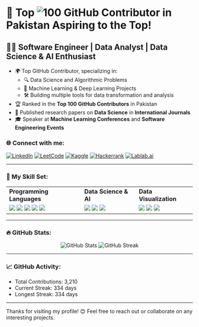 # 🌟 Top ![100](https://img.shields.io/badge/100-blue) GitHub Contributor in Pakistan Aspiring to the Top!

## 👨‍💻 Software Engineer | Data Analyst | Data Science & AI Enthusiast

- 🌍 Top GitHub Contributor, specializing in:
  - 🔍 Data Science and Algorithmic Problems
  - 🤖 Machine Learning & Deep Learning Projects
  - 🛠️ Building multiple tools for data transformation and analysis
- 🏆 Ranked in the **Top 100 GitHub Contributors** in Pakistan
- 📜 Published research papers on **Data Science** in **International Journals**
- 🎓 Speaker at **Machine Learning Conferences** and **Software Engineering Events**

### 🌐 Connect with me:
[![LinkedIn](https://img.shields.io/badge/-LinkedIn-0077B5?style=flat-square&logo=LinkedIn&logoColor=white&link=https://www.linkedin.com/in/sadam-barkat/)](https://www.linkedin.com/in/sadam-barkat/)
[![LeetCode](https://img.shields.io/badge/-LeetCode-FFA116?style=flat-square&logo=LeetCode&logoColor=black&link=https://leetcode.com/u/sadambarkat/)](https://leetcode.com/u/sadambarkat/)
[![Kaggle](https://img.shields.io/badge/-Kaggle-20BEFF?style=flat-square&logo=Kaggle&logoColor=white&link=https://www.kaggle.com/sadambarkat)](https://www.kaggle.com/sadambarkat)
[![Hackerrank](https://img.shields.io/badge/-Hackerrank-2EC866?style=flat-square&logo=Hackerrank&logoColor=white&link=https://www.hackerrank.com/profile/sadambarkat405)](https://www.hackerrank.com/profile/sadambarkat405)
[![Lablab.ai](https://img.shields.io/badge/-Lablab.ai-FF6A00?style=flat-square&logo=Lablab.ai&logoColor=white&link=https://lablab.ai/u/@sadam_barkat656)](https://lablab.ai/u/@sadam_barkat656)

---

### 🧰 My Skill Set:
<table>
  <tr>
    <td><b>Programming Languages</b></td>
    <td><b>Data Science & AI</b></td>
    <td><b>Data Visualization</b></td>
  </tr>
  <tr>
    <td>
      <img src="https://img.shields.io/badge/-Python-3776AB?style=flat-square&logo=python&logoColor=white">
      <img src="https://img.shields.io/badge/-C%2B%2B-00599C?style=flat-square&logo=c%2B%2B&logoColor=white">
      <img src="https://img.shields.io/badge/-PHP-777BB4?style=flat-square&logo=php&logoColor=white">
      <img src="https://img.shields.io/badge/-HTML5-E34F26?style=flat-square&logo=html5&logoColor=white">
      <img src="https://img.shields.io/badge/-CSS3-1572B6?style=flat-square&logo=css3&logoColor=white">
    </td>
    <td>
      <img src="https://img.shields.io/badge/-TensorFlow-orange?style=flat-square&logo=tensorflow">
      <img src="https://img.shields.io/badge/-Keras-red?style=flat-square&logo=keras">
      <img src="https://img.shields.io/badge/-PyTorch-lightgrey?style=flat-square&logo=pytorch">
    </td>
    <td>
      <img src="https://img.shields.io/badge/-Power%20BI-1769FF?style=flat-square&logo=powerbi&logoColor=white">
      <img src="https://img.shields.io/badge/-Tableau-E97627?style=flat-square&logo=tableau&logoColor=white">
      <img src="https://img.shields.io/badge/-Excel-217346?style=flat-square&logo=microsoft-excel&logoColor=white">
    </td>
  </tr>
</table>

---

### 🔥 GitHub Stats:
<p align="center">
  <img src="https://github-readme-stats.vercel.app/api?username=sadambarkat&show_icons=true&theme=dark&count_private=true&hide_border=true" alt="GitHub Stats">
  <img src="https://github-readme-streak-stats.herokuapp.com/?user=sadambarkat&theme=dark&hide_border=true" alt="GitHub Streak">
</p>

---

### 📈 GitHub Activity:
- Total Contributions: 3,210
- Current Streak: 334 days
- Longest Streak: 334 days

---

Thanks for visiting my profile! 😊 Feel free to reach out or collaborate on any interesting projects.

